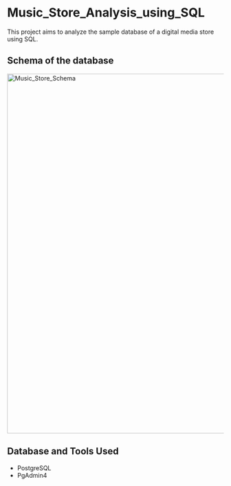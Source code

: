 # Music_Store_Analysis_using_SQL
This project aims to analyze the sample database of a digital media store using SQL.

## Schema of the database
<img width="836" alt="Music_Store_Schema" src="https://github.com/user-attachments/assets/7e123289-24e7-4932-890f-e25f2058200f">

## Database and Tools Used
- PostgreSQL
- PgAdmin4
